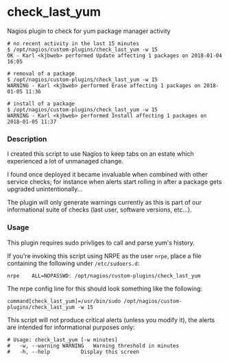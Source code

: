 # check_last_yum
Nagios plugin to check for yum package manager activity

```
# no recent activity in the last 15 minutes
$ /opt/nagios/custom-plugins/check_last_yum -w 15
OK - Karl <kjbweb> performed Update affecting 1 packages on 2018-01-04 16:05

# removal of a package
$ /opt/nagios/custom-plugins/check_last_yum -w 15
WARNING - Karl <kjbweb> performed Erase affecting 1 packages on 2018-01-05 11:36

# install of a package
$ /opt/nagios/custom-plugins/check_last_yum -w 15
WARNING - Karl <kjbweb> performed Install affecting 1 packages on 2018-01-05 11:37
```

### Description
I created this script to use Nagios to keep tabs on an estate which experienced a lot of unmanaged change.

I found once deployed it became invaluable when combined with other service checks; for instance when alerts start rolling in after a package gets upgraded unintentionally...

The plugin will only generate warnings currently as this is part of our informational suite of checks (last user, software versions, etc...).

### Usage
This plugin requires sudo privliges to call and parse yum's history.

If you're invoking this script using NRPE as the user `nrpe`, place a file containing the following under `/etc/sudoers.d`:
```
nrpe	ALL=NOPASSWD: /opt/nagios/custom-plugins/check_last_yum
```

The nrpe config line for this should look something like the following:
```
command[check_last_yum]=/usr/bin/sudo /opt/nagios/custom-plugins/check_last_yum -w 15
```

This script will not produce critical alerts (unless you modify it), the alerts are intended for informational purposes only:
```
# Usage: check_last_yum [-w minutes]
#   -w, --warning WARNING	Warning threshold in minutes
#   -h, --help			Display this screen
```
